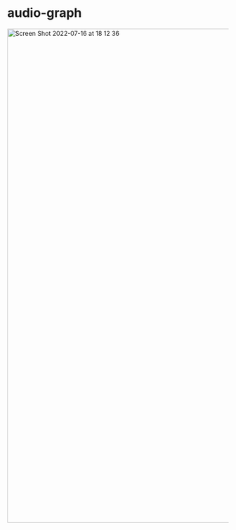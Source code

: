 # audio-graph


<img width="1123" alt="Screen Shot 2022-07-16 at 18 12 36" src="https://user-images.githubusercontent.com/1325721/179363073-4e041d05-776b-4488-96b6-acfd77f0a1e2.png">

